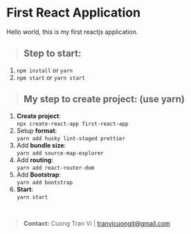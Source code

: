 # First React Application
Hello world, this is my first reactjs application.

> ## Step to start:
1. `npm install` or `yarn`
1. `npm start` or `yarn start`

> ## My step to create project: (use yarn)
1. **Create project**: <br/>
```npx create-react-app first-react-app```
1. Setup **format**: <br/>
```yarn add husky lint-staged prettier```
1. Add **bundle size**: <br/>
```yarn add source-map-explorer```
1. Add **routing**: <br/>
```yarn add react-router-dom```
1. Add **Bootstrap**: <br/>
```yarn add bootstrap```
1. **Start**: <br/>
```yarn start```

<br/>

> **Contact:** Cuong Tran Vi |  tranvicuongit@gmail.com

